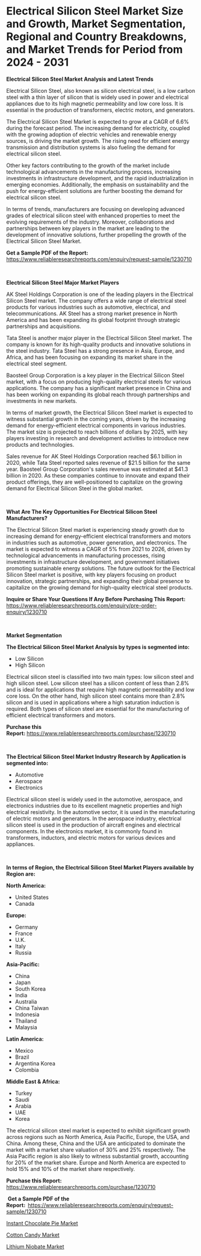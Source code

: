 <p><h1>Electrical Silicon Steel Market Size and Growth, Market Segmentation, Regional and Country Breakdowns, and Market Trends for Period from 2024 -  2031</h1></p><p><strong>Electrical Silicon Steel Market Analysis and Latest Trends</strong></p>
<p><p>Electrical Silicon Steel, also known as silicon electrical steel, is a low carbon steel with a thin layer of silicon that is widely used in power and electrical appliances due to its high magnetic permeability and low core loss. It is essential in the production of transformers, electric motors, and generators.</p><p>The Electrical Silicon Steel Market is expected to grow at a CAGR of 6.6% during the forecast period. The increasing demand for electricity, coupled with the growing adoption of electric vehicles and renewable energy sources, is driving the market growth. The rising need for efficient energy transmission and distribution systems is also fueling the demand for electrical silicon steel.</p><p>Other key factors contributing to the growth of the market include technological advancements in the manufacturing process, increasing investments in infrastructure development, and the rapid industrialization in emerging economies. Additionally, the emphasis on sustainability and the push for energy-efficient solutions are further boosting the demand for electrical silicon steel.</p><p>In terms of trends, manufacturers are focusing on developing advanced grades of electrical silicon steel with enhanced properties to meet the evolving requirements of the industry. Moreover, collaborations and partnerships between key players in the market are leading to the development of innovative solutions, further propelling the growth of the Electrical Silicon Steel Market.</p></p>
<p><strong>Get a Sample PDF of the Report:&nbsp;</strong> <a href="https://www.reliableresearchreports.com/enquiry/request-sample/1230710">https://www.reliableresearchreports.com/enquiry/request-sample/1230710</a></p>
<p>&nbsp;</p>
<p><strong>Electrical Silicon Steel Major Market Players</strong></p>
<p><p>AK Steel Holdings Corporation is one of the leading players in the Electrical Silicon Steel market. The company offers a wide range of electrical steel products for various industries such as automotive, electrical, and telecommunications. AK Steel has a strong market presence in North America and has been expanding its global footprint through strategic partnerships and acquisitions.</p><p>Tata Steel is another major player in the Electrical Silicon Steel market. The company is known for its high-quality products and innovative solutions in the steel industry. Tata Steel has a strong presence in Asia, Europe, and Africa, and has been focusing on expanding its market share in the electrical steel segment.</p><p>Baosteel Group Corporation is a key player in the Electrical Silicon Steel market, with a focus on producing high-quality electrical steels for various applications. The company has a significant market presence in China and has been working on expanding its global reach through partnerships and investments in new markets.</p><p>In terms of market growth, the Electrical Silicon Steel market is expected to witness substantial growth in the coming years, driven by the increasing demand for energy-efficient electrical components in various industries. The market size is projected to reach billions of dollars by 2025, with key players investing in research and development activities to introduce new products and technologies.</p><p>Sales revenue for AK Steel Holdings Corporation reached $6.1 billion in 2020, while Tata Steel reported sales revenue of $21.5 billion for the same year. Baosteel Group Corporation's sales revenue was estimated at $41.3 billion in 2020. As these companies continue to innovate and expand their product offerings, they are well-positioned to capitalize on the growing demand for Electrical Silicon Steel in the global market.</p></p>
<p>&nbsp;</p>
<p><strong>What Are The Key Opportunities For Electrical Silicon Steel Manufacturers?</strong></p>
<p><p>The Electrical Silicon Steel market is experiencing steady growth due to increasing demand for energy-efficient electrical transformers and motors in industries such as automotive, power generation, and electronics. The market is expected to witness a CAGR of 5% from 2021 to 2026, driven by technological advancements in manufacturing processes, rising investments in infrastructure development, and government initiatives promoting sustainable energy solutions. The future outlook for the Electrical Silicon Steel market is positive, with key players focusing on product innovation, strategic partnerships, and expanding their global presence to capitalize on the growing demand for high-quality electrical steel products.</p></p>
<p><strong>Inquire or Share Your Questions If Any Before Purchasing This Report:</strong> <a href="https://www.reliableresearchreports.com/enquiry/pre-order-enquiry/1230710">https://www.reliableresearchreports.com/enquiry/pre-order-enquiry/1230710</a></p>
<p>&nbsp;</p>
<p><strong>Market Segmentation</strong></p>
<p><strong>The Electrical Silicon Steel Market Analysis by types is segmented into:</strong></p>
<p><ul><li>Low Silicon</li><li>High Silicon</li></ul></p>
<p><p>Electrical silicon steel is classified into two main types: low silicon steel and high silicon steel. Low silicon steel has a silicon content of less than 2.8% and is ideal for applications that require high magnetic permeability and low core loss. On the other hand, high silicon steel contains more than 2.8% silicon and is used in applications where a high saturation induction is required. Both types of silicon steel are essential for the manufacturing of efficient electrical transformers and motors.</p></p>
<p><strong>Purchase this Report:&nbsp;</strong><a href="https://www.reliableresearchreports.com/purchase/1230710">https://www.reliableresearchreports.com/purchase/1230710</a></p>
<p>&nbsp;</p>
<p><strong>The Electrical Silicon Steel Market Industry Research by Application is segmented into:</strong></p>
<p><ul><li>Automotive</li><li>Aerospace</li><li>Electronics</li></ul></p>
<p><p>Electrical silicon steel is widely used in the automotive, aerospace, and electronics industries due to its excellent magnetic properties and high electrical resistivity. In the automotive sector, it is used in the manufacturing of electric motors and generators. In the aerospace industry, electrical silicon steel is used in the production of aircraft engines and electrical components. In the electronics market, it is commonly found in transformers, inductors, and electric motors for various devices and appliances.</p></p>
<p>&nbsp;</p>
<p><strong>In terms of Region, the Electrical Silicon Steel Market Players available by Region are:</strong></p>
<p>
    <p> <strong> North America: </strong>
        <ul>
            <li>United States</li>
            <li>Canada</li>
        </ul>
        </p> 
    <p> <strong> Europe: </strong>
        <ul>
            <li>Germany</li>
            <li>France</li>
            <li>U.K.</li>
            <li>Italy</li>
            <li>Russia</li>
        </ul>
        </p> 
    <p> <strong> Asia-Pacific: </strong>
        <ul>
            <li>China</li>
            <li>Japan</li>
            <li>South Korea</li>
            <li>India</li>
            <li>Australia</li>
            <li>China Taiwan</li>
            <li>Indonesia</li>
            <li>Thailand</li>
            <li>Malaysia</li>
        </ul>
        </p> 
    <p> <strong> Latin America: </strong>
        <ul>
            <li>Mexico</li>
            <li>Brazil</li>
            <li>Argentina Korea</li>
            <li>Colombia</li>
        </ul>
        </p> 
    <p> <strong> Middle East & Africa: </strong>
        <ul>
            <li>Turkey</li>
            <li>Saudi</li>
            <li>Arabia</li>
            <li>UAE</li>
            <li>Korea</li>
        </ul>
    </p>
    </p>
<p><p>The electrical silicon steel market is expected to exhibit significant growth across regions such as North America, Asia Pacific, Europe, the USA, and China. Among these, China and the USA are anticipated to dominate the market with a market share valuation of 30% and 25% respectively. The Asia Pacific region is also likely to witness substantial growth, accounting for 20% of the market share. Europe and North America are expected to hold 15% and 10% of the market share respectively.</p></p>
<p><strong>Purchase this Report: </strong><a href="https://www.reliableresearchreports.com/purchase/1230710">https://www.reliableresearchreports.com/purchase/1230710</a></p>
<p>&nbsp;<strong>Get a Sample PDF of the Report:&nbsp;&nbsp;</strong><a href="https://www.reliableresearchreports.com/enquiry/request-sample/1230710">https://www.reliableresearchreports.com/enquiry/request-sample/1230710</a></p>
<p><strong></strong></p>
<p><p><a href="https://view.publitas.com/reportprime-1/instant-chocolate-pie-market-size-and-examines-its-market-scope-with-a-primary-focus-on-growth-opportunities-and-forecasted-trends-spanning-from-2024-to-2031/">Instant Chocolate Pie Market</a></p><p><a href="https://view.publitas.com/reportprime-1/cotton-candy-market-size-share-trends-analysis-report-by-application-regional-outlook-competitive-strategies-and-segment-forecasts-2024-2031/">Cotton Candy Market</a></p><p><a href="https://github.com/JameTravis/Market-Research-Report-List-4/blob/main/lithium-niobate-market.md">Lithium Niobate Market</a></p></p>